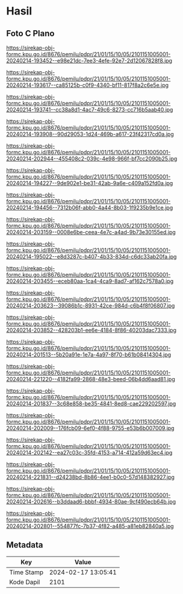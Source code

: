 # Hasil

## Foto C Plano

https://sirekap-obj-formc.kpu.go.id/8676/pemilu/pdpr/21/01/15/10/05/2101151005001-20240214-193452--e98e21dc-7ee3-4efe-92e7-2d12067828f8.jpg

https://sirekap-obj-formc.kpu.go.id/8676/pemilu/pdpr/21/01/15/10/05/2101151005001-20240214-193617--ca85125b-c0f9-4340-bf11-817f8a2c6e5e.jpg

https://sirekap-obj-formc.kpu.go.id/8676/pemilu/pdpr/21/01/15/10/05/2101151005001-20240214-193741--cc38a8d1-4ac7-49c6-8273-cc716b5aab40.jpg

https://sirekap-obj-formc.kpu.go.id/8676/pemilu/pdpr/21/01/15/10/05/2101151005001-20240214-193908--90d29053-1d24-469b-a617-23f42317cd0a.jpg

https://sirekap-obj-formc.kpu.go.id/8676/pemilu/pdpr/21/01/15/10/05/2101151005001-20240214-202944--455408c2-039c-4e98-966f-bf7cc2090b25.jpg

https://sirekap-obj-formc.kpu.go.id/8676/pemilu/pdpr/21/01/15/10/05/2101151005001-20240214-194227--9de902e1-be31-42ab-9a6e-c409a152fd0a.jpg

https://sirekap-obj-formc.kpu.go.id/8676/pemilu/pdpr/21/01/15/10/05/2101151005001-20240214-194456--7312b06f-abb0-4a44-8b03-1f9235b9e1ce.jpg

https://sirekap-obj-formc.kpu.go.id/8676/pemilu/pdpr/21/01/15/10/05/2101151005001-20240214-203159--0008e6be-ceea-4e7c-a4ad-9b73e30155ed.jpg

https://sirekap-obj-formc.kpu.go.id/8676/pemilu/pdpr/21/01/15/10/05/2101151005001-20240214-195022--e8d3287c-b407-4b33-834d-c6dc33ab20fa.jpg

https://sirekap-obj-formc.kpu.go.id/8676/pemilu/pdpr/21/01/15/10/05/2101151005001-20240214-203455--eceb80aa-1ca4-4ca9-8ad7-af162c7578a0.jpg

https://sirekap-obj-formc.kpu.go.id/8676/pemilu/pdpr/21/01/15/10/05/2101151005001-20240214-203623--39086b1c-8931-42ce-984d-c6b4f8f06807.jpg

https://sirekap-obj-formc.kpu.go.id/8676/pemilu/pdpr/21/01/15/10/05/2101151005001-20240214-203852--428203b1-ee6e-4184-8f86-40203dac7333.jpg

https://sirekap-obj-formc.kpu.go.id/8676/pemilu/pdpr/21/01/15/10/05/2101151005001-20240214-201513--5b20a91e-1e7a-4a97-8f70-b61b08414304.jpg

https://sirekap-obj-formc.kpu.go.id/8676/pemilu/pdpr/21/01/15/10/05/2101151005001-20240214-221220--4182fa99-2868-48e3-beed-06b4dd6aad81.jpg

https://sirekap-obj-formc.kpu.go.id/8676/pemilu/pdpr/21/01/15/10/05/2101151005001-20240214-201837--3c68e858-be35-4841-8ed8-cae229202597.jpg

https://sirekap-obj-formc.kpu.go.id/8676/pemilu/pdpr/21/01/15/10/05/2101151005001-20240214-202009--176fcb09-6ef0-4f88-9755-e53b6b007009.jpg

https://sirekap-obj-formc.kpu.go.id/8676/pemilu/pdpr/21/01/15/10/05/2101151005001-20240214-202142--ea27c03c-35fd-4153-a714-412a59d63ec4.jpg

https://sirekap-obj-formc.kpu.go.id/8676/pemilu/pdpr/21/01/15/10/05/2101151005001-20240214-221831--d24238bd-8b86-4ee1-b0c0-57d148382927.jpg

https://sirekap-obj-formc.kpu.go.id/8676/pemilu/pdpr/21/01/15/10/05/2101151005001-20240214-202616--b3ddaad6-bbbf-4934-80ae-9cf490ecb64b.jpg

https://sirekap-obj-formc.kpu.go.id/8676/pemilu/pdpr/21/01/15/10/05/2101151005001-20240214-202801--554877fc-7b37-4f82-a485-a81eb82840a5.jpg


## Metadata

| Key        | Value               |
| ---------- | ------------------- |
| Time Stamp | 2024-02-17 13:05:41 |
| Kode Dapil | 2101                |



